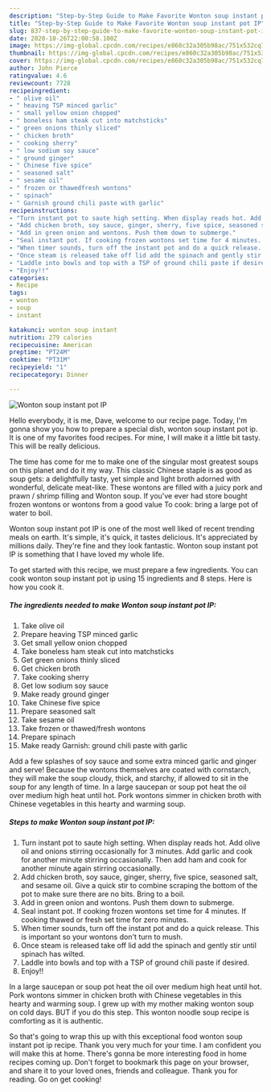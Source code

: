 ```yaml
---
description: "Step-by-Step Guide to Make Favorite Wonton soup instant pot IP"
title: "Step-by-Step Guide to Make Favorite Wonton soup instant pot IP"
slug: 837-step-by-step-guide-to-make-favorite-wonton-soup-instant-pot-ip
date: 2020-10-26T22:00:58.100Z
image: https://img-global.cpcdn.com/recipes/e860c32a305b98ac/751x532cq70/wonton-soup-instant-pot-ip-recipe-main-photo.jpg
thumbnail: https://img-global.cpcdn.com/recipes/e860c32a305b98ac/751x532cq70/wonton-soup-instant-pot-ip-recipe-main-photo.jpg
cover: https://img-global.cpcdn.com/recipes/e860c32a305b98ac/751x532cq70/wonton-soup-instant-pot-ip-recipe-main-photo.jpg
author: John Pierce
ratingvalue: 4.6
reviewcount: 7728
recipeingredient:
- " olive oil"
- " heaving TSP minced garlic"
- " small yellow onion chopped"
- " boneless ham steak cut into matchsticks"
- " green onions thinly sliced"
- " chicken broth"
- " cooking sherry"
- " low sodium soy sauce"
- " ground ginger"
- " Chinese five spice"
- " seasoned salt"
- " sesame oil"
- " frozen or thawedfresh wontons"
- " spinach"
- " Garnish ground chili paste with garlic"
recipeinstructions:
- "Turn instant pot to saute high setting. When display reads hot. Add olive oil and onions stirring occasionally for 3 minutes. Add garlic and cook for another minute stirring occasionally. Then add ham and cook for another minute again stirring occasionally."
- "Add chicken broth, soy sauce, ginger, sherry, five spice, seasoned salt, and sesame oil. Give a quick stir to combine scraping the bottom of the pot to make sure there are no bits. Bring to a boil."
- "Add in green onion and wontons. Push them down to submerge."
- "Seal instant pot. If cooking frozen wontons set time for 4 minutes. If cooking thawed or fresh set time for zero minutes."
- "When timer sounds, turn off the instant pot and do a quick release. This is important so your wontons don&#39;t turn to mush."
- "Once steam is released take off lid add the spinach and gently stir until spinach has wilted."
- "Laddle into bowls and top with a TSP of ground chili paste if desired."
- "Enjoy!!"
categories:
- Recipe
tags:
- wonton
- soup
- instant

katakunci: wonton soup instant 
nutrition: 279 calories
recipecuisine: American
preptime: "PT24M"
cooktime: "PT31M"
recipeyield: "1"
recipecategory: Dinner

---
```



![Wonton soup instant pot IP](https://img-global.cpcdn.com/recipes/e860c32a305b98ac/751x532cq70/wonton-soup-instant-pot-ip-recipe-main-photo.jpg)

Hello everybody, it is me, Dave, welcome to our recipe page. Today, I'm gonna show you how to prepare a special dish, wonton soup instant pot ip. It is one of my favorites food recipes. For mine, I will make it a little bit tasty. This will be really delicious.

The time has come for me to make one of the singular most greatest soups on this planet and do it my way. This classic Chinese staple is as good as soup gets: a delightfully tasty, yet simple and light broth adorned with wonderful, delicate meat-like. These wontons are filled with a juicy pork and prawn / shrimp filling and Wonton soup. If you&#39;ve ever had store bought frozen wontons or wontons from a good value To cook: bring a large pot of water to boil.

Wonton soup instant pot IP is one of the most well liked of recent trending meals on earth. It's simple, it's quick, it tastes delicious. It's appreciated by millions daily. They're fine and they look fantastic. Wonton soup instant pot IP is something that I have loved my whole life.


To get started with this recipe, we must prepare a few ingredients. You can cook wonton soup instant pot ip using 15 ingredients and 8 steps. Here is how you cook it.

<!--inarticleads1-->

##### The ingredients needed to make Wonton soup instant pot IP:

1. Take  olive oil
1. Prepare  heaving TSP minced garlic
1. Get  small yellow onion chopped
1. Take  boneless ham steak cut into matchsticks
1. Get  green onions thinly sliced
1. Get  chicken broth
1. Take  cooking sherry
1. Get  low sodium soy sauce
1. Make ready  ground ginger
1. Take  Chinese five spice
1. Prepare  seasoned salt
1. Take  sesame oil
1. Take  frozen or thawed/fresh wontons
1. Prepare  spinach
1. Make ready  Garnish: ground chili paste with garlic


Add a few splashes of soy sauce and some extra minced garlic and ginger and serve! Because the wontons themselves are coated with cornstarch, they will make the soup cloudy, thick, and starchy, if allowed to sit in the soup for any length of time. In a large saucepan or soup pot heat the oil over medium high heat until hot. Pork wontons simmer in chicken broth with Chinese vegetables in this hearty and warming soup. 

<!--inarticleads2-->

##### Steps to make Wonton soup instant pot IP:

1. Turn instant pot to saute high setting. When display reads hot. Add olive oil and onions stirring occasionally for 3 minutes. Add garlic and cook for another minute stirring occasionally. Then add ham and cook for another minute again stirring occasionally.
1. Add chicken broth, soy sauce, ginger, sherry, five spice, seasoned salt, and sesame oil. Give a quick stir to combine scraping the bottom of the pot to make sure there are no bits. Bring to a boil.
1. Add in green onion and wontons. Push them down to submerge.
1. Seal instant pot. If cooking frozen wontons set time for 4 minutes. If cooking thawed or fresh set time for zero minutes.
1. When timer sounds, turn off the instant pot and do a quick release. This is important so your wontons don&#39;t turn to mush.
1. Once steam is released take off lid add the spinach and gently stir until spinach has wilted.
1. Laddle into bowls and top with a TSP of ground chili paste if desired.
1. Enjoy!!


In a large saucepan or soup pot heat the oil over medium high heat until hot. Pork wontons simmer in chicken broth with Chinese vegetables in this hearty and warming soup. I grew up with my mother making wonton soup on cold days. BUT if you do this step. This wonton noodle soup recipe is comforting as it is authentic. 

So that's going to wrap this up with this exceptional food wonton soup instant pot ip recipe. Thank you very much for your time. I am confident you will make this at home. There's gonna be more interesting food in home recipes coming up. Don't forget to bookmark this page on your browser, and share it to your loved ones, friends and colleague. Thank you for reading. Go on get cooking!
